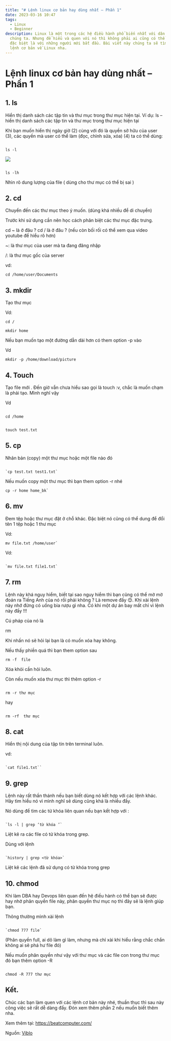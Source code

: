 ```yaml
---
title: "# Lệnh linux cơ bản hay dùng nhất – Phần 1"
date: 2023-03-16 10:47
tags:
  - Linux
  - Beginner
description: Linux là một trong các hệ điều hành phổ biến nhất với dân lập trình
  chúng ta. Nhưng để hiểu và quen với nó thì không phải ai cũng có thể làm được,
  đặc biệt là với những người mới bắt đầu. Bài viết này chúng ta sẽ tìm hiểu các
  lệnh cơ bản về Linux nha.
---
```

# Lệnh linux cơ bản hay dùng nhất – Phần 1

## 1. ls

Hiển thị danh sách các tập tin và thư mục trong thư mục hiện tại. Ví dụ: ls – hiển thị danh sách các tập tin và thư mục trong thư mục hiện tại

Khi bạn muốn hiển thị ngày giờ (2) cùng với đó là quyền sở hữu của user (3), các quyền mà user có thể làm (đọc, chỉnh sửa, xóa) (4) ta có thể dùng:

```none

ls -l

```

![](https://images.viblo.asia/00deea04-e8b0-48cf-a727-d9346d47af75.png)

```none

ls -lh 

```

Nhìn rõ dung lượng của file ( dùng cho thư mục có thể bị sai )

## 2. cd

Chuyển đến các thư mục theo ý muốn. (dùng khá nhiều để di chuyển)

Trước khi sử dụng cần nên học cách phân biệt các thư mục đặc trưng.

cd ~ là ở đâu ? cd / là ở đâu ? (nếu còn bối rối có thể xem qua video youtube để hiểu rõ hơn)

~: là thư mục của user mà ta đang đăng nhập

/: là thư mục gốc của server

vd:

```none
cd /home/user/Documents

```

## 3. mkdir

Tạo thư mục

Vd:

```none
cd /

mkdir home

```

Nếu bạn muốn tạo một đường dẫn dài hơn có them option -p vào

Vd

`mkdir -p /home/download/picture`

## 4. Touch

Tạo file mới . Đến giờ vẫn chưa hiểu sao gọi là touch :v, chắc là muốn chạm là phải tạo. Mình nghĩ vậy

Vd

```none

cd /home

```

```none

touch test.txt

```

## 5. cp

Nhân bản (copy) một thư mục hoặc một file nào đó

```none

`cp test.txt test1.txt`

```

Nếu muốn copy một thư mục thì bạn them option -r nhé

```none
cp -r home home_bk`

```

## 6. mv

Đem tệp hoặc thư mục đặt ở chỗ khác. Đặc biệt nó cũng có thể dung để đổi tên 1 tệp hoặc 1 thư mục

Vd:

```none
mv file.txt /home/user`

```

Vd:

```none

`mv file.txt file1.txt`

```

## 7. rm

Lệnh này khá nguy hiểm, biết tại sao nguy hiểm thì bạn cũng có thể mờ mờ đoán ra Tiếng Anh của nó rồi phải không ? Là remove đấy 😊. Khi xài lệnh này nhớ đừng có uống bia rượu gì nha. Có khi một dự án bay mất chỉ vì lệnh này đấy !!!

Cú pháp của nó là

rm

Khi nhấn nó sẽ hỏi lại bạn là có muốn xóa hay không.

Nếu thấy phiền quá thì bạn them option sau

```none
rm -f  file

```

Xóa khỏi cần hỏi luôn.

Còn nếu muốn xóa thư mục thì thêm option -r

```none

rm -r thư mục

```

hay

```none

rm -rf  thư mục

```

## 8. cat

Hiển thị nội dung của tập tin trên terminal luôn.

vd:

```none

`cat file1.txt``

```

## 9. grep

Lệnh này rất thần thánh nếu bạn biết dùng nó kết hợp với các lệnh khác. Hãy tìm hiểu nó vì mình nghĩ sẽ dùng cũng khá là nhiều đấy.

Nó dùng để tìm các từ khóa liên quan nếu bạn kết hợp với :

```none

`ls -l | grep ‘từ khóa ’`

```

Liệt kê ra các file có từ khóa trong grep.

Dùng với lệnh

```none

`history | grep <từ khóa>`

```

Liệt kê các lệnh đã sử dụng có từ khóa trong grep

## 10. chmod

Khi làm DBA hay Devops liên quan đến hệ điều hành có thể bạn sẽ được hay nhờ phân quyền file này, phân quyền thư mục nọ thì đây sẽ là lệnh giúp bạn.

Thông thường mình xài lệnh

```none

`chmod 777 file`

```

(Phân quyền full, ai dô làm gì làm, nhưng mà chỉ xài khi hiểu rằng chắc chắn không ai sẽ phá hư file đó)

Nếu muốn phân quyền như vậy với thư mục và các file con trong thư mục đó bạn thêm option -R

```none

chmod -R 777 thư mục

```

## Kết.

Chúc các bạn làm quen với các lệnh cơ bản này nhé, thuần thục thì sau này công việc sẽ rất dễ dàng đấy. Đón xem thêm phần 2 nếu muốn biết thêm nha.

Xem thêm tại: <https://beatcomputer.com/>

N﻿guồn: [Viblo](https://viblo.asia/p/lenh-linux-co-ban-hay-dung-nhat-phan-1-r1QLxQjdVAw)
